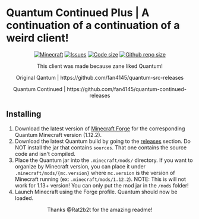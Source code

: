 # Quantum Continued Plus | A continuation of a continuation of a weird client!

<p align="center">
  <a href="https://github.com/Zane2b2t/quantum-Continued-Plus"><img src="https://img.shields.io/badge/Minecraft Version-1.12.2-brightgreen.svg" alt="Minecraft"/></a>
  <a href="https://github.com/Zane2b2t/quantum-Continued-Plus/issues"><img src="https://img.shields.io/github/issues/Rat2b2t/quantum-Continued-Plus" alt="Issues"/></a>
  <a href="https://github.com/Zane2b2t/quantum-Continued-Plus"><img src="https://img.shields.io/github/languages/code-size/Zane2b2t/quantum-Continued-Plus" alt="Code size"/></a>
  <a href="https://github.com/Zane2b2t/quantum-Continued-Plus"><img src="https://img.shields.io/github/repo-size/Zane2b2t/quantum-Continued-Plus" alt="Github repo size"/></a>
</p>

<p align="center">
This client was made because zane liked Quantum!
</p>

<p align="center">
Original Qantum | https://github.com/fan4145/quantum-src-releases
</p>

<p align="center">
Quantum Continued | https://github.com/fan4145/quantum-continued-releases
</p>

## Installing

1. Download the latest version of [Minecraft Forge](https://maven.minecraftforge.net/net/minecraftforge/forge/1.12.2-14.23.5.2860/forge-1.12.2-14.23.5.2860-installer.jar) for the corresponding 
Quantum Minecraft version (1.12.2).
2. Download the latest Quantum build by going to the [releases](https://github.com/Zane2b2t/quantum-Continued-Plus/releases) section.
Do NOT install the jar that contains `sources`. That one contains the source code and isn't compiled.
3. Place the Quantum jar into the `.minecraft/mods/` directory. If you want to organize by Minecraft version, 
you can place it under `.minecraft/mods/{mc.version}` where `mc.version` is 
the version of Minecraft running (ex: `.minecraft/mods/1.12.2`). NOTE: This is will not work for 1.13+ version! You can
only put the mod jar in the `/mods` folder!
4. Launch Minecraft using the Forge profile. Quantum should now be loaded.

<p align="center">
Thanks @Rat2b2t for the amazing readme!
</p>
